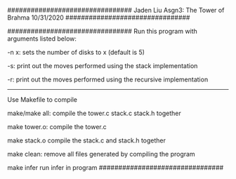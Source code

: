 ################################
Jaden Liu
Asgn3: The Tower of Brahma
10/31/2020
################################

################################
Run this program with 
arguments listed below:

-n x: sets the number of 
disks to x (default is 5)

-s: print out the moves
performed using the 
stack implementation

-r: print out the moves 
performed using the
recursive implementation

-------------------------------

Use Makefile to compile

make/make all:
compile the tower.c
stack.c stack.h together

make tower.o:
compile the tower.c

make stack.o
compile the stack.c
and stack.h together

make clean:
remove all files generated by 
compiling the program

make infer
run infer in program
################################
